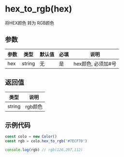 # hex_to_rgb(hex)
将HEX颜色 转为 RGB颜色

## 参数
参数   | 类型   | 默认值 | 必填| 说明
---    | ---   | ---    | --- | ---
hex | string | 无 | 是  | hex颜色, 必须加#号


## 返回值
类型   |  说明
---    | ---
string | rgb颜色


## 示例代码
```javascript
const colo = new Color()
const rgb = colo.hex_to_rgb('#7ECF70')

console.log(rgb) // rgb(126,207,112)
```